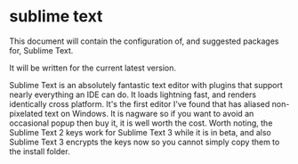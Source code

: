
# sublime text

This document will contain the configuration of, and suggested packages for, Sublime Text.

It will be written for the current latest version.

Sublime Text is an absolutely fantastic text editor with plugins that support nearly everything an IDE can do.  It loads lightning fast, and renders identically cross platform.  It's the first editor I've found that has aliased non-pixelated text on Windows.  It is nagware so if you want to avoid an occasional popup then buy it, it is well worth the cost.  Worth noting, the Sublime Text 2 keys work for Sublime Text 3 while it is in beta, and also Sublime Text 3 encrypts the keys now so you cannot simply copy them to the install folder.


